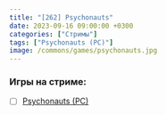 ```yaml
---
title: "[262] Psychonauts"
date: 2023-09-16 09:00:00 +0300
categories: ["Стримы"]
tags: ["Psychonauts (PC)"]
image: /commons/games/psychonauts.jpg
---
```


### Игры на стриме:
+ [ ] [Psychonauts (PC)](/tags/psychonauts-pc)

